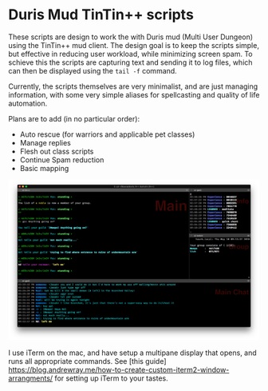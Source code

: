 # Duris Mud TinTin++ scripts

These scripts are design to work the with Duris mud (Multi User Dungeon) using the TinTin++ mud client.  The design goal is to keep the scripts simple, but effective in reducing user workload, while minimizing screen spam.  To schieve this the scripts are capturing text and sending it to log files, which can then be displayed using the `tail -f` command.

Currently, the scripts themselves are very minimalist, and are just managing information, with some very simple aliases for spellcasting and quality of life automation.  

Plans are to add (in no particular order):
* Auto rescue (for warriors and applicable pet classes)
* Manage replies
* Flesh out class scripts
* Continue Spam reduction
* Basic mapping

![Main Screen](screenshot.png)

I use iTerm on the mac, and have setup a multipane display that opens, and runs all appropriate commands.  See [this guide] https://blog.andrewray.me/how-to-create-custom-iterm2-window-arrangments/ for setting up iTerm to your tastes.

